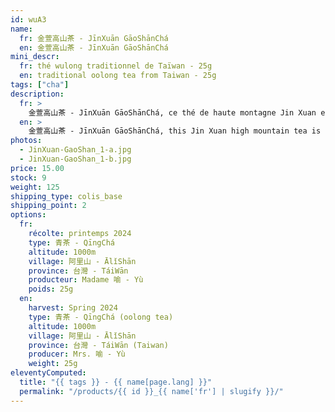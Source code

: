 ```yaml
---
id: wuA3
name:
  fr: 金萱高山茶 - JīnXuān GāoShānChá
  en: 金萱高山茶 - JīnXuān GāoShānChá
mini_descr:
  fr: thé wulong traditionnel de Taïwan - 25g
  en: traditional oolong tea from Taiwan - 25g
tags: ["cha"]
description:
  fr: >
    金萱高山茶 - JīnXuān GāoShānChá, ce thé de haute montagne Jin Xuan est cultivé à partir de la variété Jin Xuan, plantée dans les régions montagneuses du centre de Taïwan à une altitude de 1 000 mètres.<!--more--> Ce thé possède le parfum élégant unique de l’osmanthus propre à la variété Jin Xuan, ainsi que des arômes particuliers liés à son environnement de haute altitude, tels que des notes minérales, rocailleuses et fraîches. Il y a quarante ans, Madame Yu et son mari, passionnés par le thé, ont renoncé à des salaires avantageux en ville pour se consacrer entièrement à la culture et à la production de thé. Ces dernières années, leurs enfants ont également commencé à rejoindre les rangs des producteurs de thé, perpétuant ainsi la vocation familiale.
  en: >
    金萱高山茶 - JīnXuān GāoShānChá, this Jin Xuan high mountain tea is cultivated from the Jin Xuan variety, planted in the mountainous regions of central Taiwan at an altitude of 1,000 meters.<!--more--> This tea possesses the unique elegant fragrance of osmanthus characteristic of the Jin Xuan variety, as well as distinctive aromas related to its high-altitude environment, such as mineral, rocky, and fresh notes. Forty years ago, Mrs. Yu and her husband, passionate about tea, gave up lucrative salaries in the city to fully dedicate themselves to tea cultivation and production. In recent years, their children have also begun to join the ranks of tea producers, thereby continuing the family vocation.
photos:
  - JinXuan-GaoShan_1-a.jpg
  - JinXuan-GaoShan_1-b.jpg
price: 15.00
stock: 9
weight: 125
shipping_type: colis_base
shipping_point: 2
options:
  fr:
    récolte: printemps 2024
    type: 青茶 - QīngChá
    altitude: 1000m
    village: 阿里山 - ĀlǐShān
    province: 台灣 - TáiWān
    producteur: Madame 喻 - Yù
    poids: 25g
  en:
    harvest: Spring 2024
    type: 青茶 - QīngChá (oolong tea)
    altitude: 1000m
    village: 阿里山 - ĀlǐShān
    province: 台灣 - TáiWān (Taiwan)
    producer: Mrs. 喻 - Yù
    weight: 25g
eleventyComputed:
  title: "{{ tags }} - {{ name[page.lang] }}"
  permalink: "/products/{{ id }}_{{ name['fr'] | slugify }}/"
---
```

